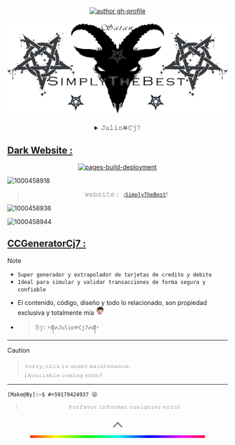 <!--/*𝚂𝚒𝚖𝚙𝚕𝚢𝚃𝚑𝚎𝙱𝚎𝚜𝚝*/*𝚂𝚒𝚖𝚙𝚕𝚢𝚃𝚑𝚎𝙱𝚎𝚜𝚝*/*𝚂𝚒𝚖𝚙𝚕𝚢𝚃𝚑𝚎𝙱𝚎𝚜𝚝*/
  —————————————————————————————————————————————————————
  [¡𝙸𝙼𝙿𝙾𝚁𝚃𝙰𝙽𝚃!] 𝙳𝚎𝚓𝚊 𝚍𝚎 𝚌𝚘𝚙𝚒𝚊𝚛𝚖𝚎 𝚑𝚊𝚜𝚝𝚊 𝚎𝚕 𝚁𝙴𝙰𝙳𝙼𝙴.𝚖𝚍, 𝚜𝚎
  𝚊𝚞𝚝𝚎𝚗𝚝𝚒𝚌𝚘 𝚢 𝚍𝚎𝚓𝚊 𝚍𝚎 𝚙𝚕𝚊𝚐𝚒𝚊𝚛 𝚜𝚌𝚛𝚒𝚙𝚝𝚜 𝚢 𝚎𝚜𝚝𝚒𝚕𝚘𝚜 𝚊𝚓𝚎𝚗𝚘𝚜.
  —————————————————————————————————————————————————————
/*𝚂𝚒𝚖𝚙𝚕𝚢𝚃𝚑𝚎𝙱𝚎𝚜𝚝*/*𝚂𝚒𝚖𝚙𝚕𝚢𝚃𝚑𝚎𝙱𝚎𝚜𝚝*/*𝚂𝚒𝚖𝚙𝚕𝚢𝚃𝚑𝚎𝙱𝚎𝚜𝚝*/-->

<div align="center" id="inicio">
  <a href="#---">
    <img alt="author gh-profile" src="https://img.shields.io/badge/Author-⸸ 𝙹𝚞𝚕𝚒𝚘𖤐𝙲𝚓7 ⸸-svg?label=Author%20:&labelColor=222&style=flat&color=000&logo=github" />
  </a>
</div>

<br>

<div align="center">
  <a href="#---">
    <picture>
      <source media="(prefers-color-scheme: dark)" srcset="https://github.com/Juliocj7/Juliocj7/blob/main/assets/image/banner-dark.gif">
      <img alt="banner gh-profile" src="https://github.com/Juliocj7/Juliocj7/blob/main/assets/image/banner-light.gif" />
    </picture>
  </a>
</div>

<br>

<div align="center">
  <details>
    <summary>  𝙹𝚞𝚕𝚒𝚘𖤐𝙲𝚓𝟽 </summary>
    <a href="#---">
      <img src="https://github.com/Juliocj7/Juliocj7/blob/main/assets/image/rainbowbar2.gif" />
    </a>
    <br><br>
    <p align="left"><strong><samp>「</samp></strong></p>
    <samp>
      𝙿𝚞𝚎𝚍𝚎𝚜 𝚖𝚒𝚛𝚊𝚛 𝚙𝚎𝚛𝚘 𝚗𝚘 <br>𝚌𝚘𝚙𝚒𝚊𝚛
      𝚒𝚗𝚖𝚞𝚗𝚍𝚘 𝚊𝚗𝚒𝚖𝚊𝚕 𝚡𝙳
    </samp>
    <br>
    <p align="right"><strong><samp>」</samp></strong></p>
  </details>
</div>

## [Dark Website :](#---)

<div align="center">
  
[![pages-build-deployment](https://github.com/JulioCj7/Juliocj7.github.io/actions/workflows/pages/pages-build-deployment/badge.svg)](https://github.com/JulioCj7/Juliocj7.github.io/actions)

</div>

![1000458918](https://github.com/user-attachments/assets/4786770d-d1af-4ea0-9829-230fc12b243c)

<div align="center">

  > 𝚠𝚎𝚋𝚜𝚒𝚝𝚎 : &nbsp; ¡[`𝚂𝚒𝚖𝚙𝚕𝚢𝚃𝚑𝚎𝙱𝚎𝚜𝚝`](https://Juliocj7.github.io)!

</div>

![1000458936](https://github.com/user-attachments/assets/f7592e58-9a54-43ee-b65e-e2427dea2cfa)

![1000458944](https://github.com/user-attachments/assets/4b5f0ab6-0631-49e9-a19c-cab8f2e35465)

## [CCGeneratorCj7 :](#---)
> [!NOTE]
> 
> * `𝚂𝚞𝚙𝚎𝚛 𝚐𝚎𝚗𝚎𝚛𝚊𝚍𝚘𝚛 𝚢 𝚎𝚡𝚝𝚛𝚊𝚙𝚘𝚕𝚊𝚍𝚘𝚛 𝚍𝚎 𝚝𝚊𝚛𝚓𝚎𝚝𝚊𝚜 𝚍𝚎 𝚌𝚛𝚎𝚍𝚒𝚝𝚘 𝚢 𝚍𝚎𝚋𝚒𝚝𝚘`
> * `𝙸𝚍𝚎𝚊𝚕 𝚙𝚊𝚛𝚊 𝚜𝚒𝚖𝚞𝚕𝚊𝚛 𝚢 𝚟𝚊𝚕𝚒𝚍𝚊𝚛 𝚝𝚛𝚊𝚗𝚜𝚊𝚌𝚌𝚒𝚘𝚗𝚎𝚜 𝚍𝚎 𝚏𝚘𝚛𝚖𝚊 𝚜𝚎𝚐𝚞𝚛𝚊 𝚢 𝚌𝚘𝚗𝚏𝚒𝚊𝚋𝚕𝚎`

* El contenido, código, diseño y todo lo relacionado, son propiedad exclusiva y totalmente mía <img alt="i-boycute" src="https://github.com/Juliocj7/Juliocj7/blob/main/assets/image/i-boycute.png" width="20" height="20" />
- > 𝙱𝚢: ` ⍣᭕ᬁ᭖𝙹𝚞𝚕𝚒𝚘𖤐𝙲𝚓7᭖᭕ᬁ⍣ `

---

> [!CAUTION]
> > <sub>𝚂𝚘𝚛𝚛𝚢, 𝚝𝚑𝚒𝚜 𝚒𝚜 𝚞𝚗𝚍𝚎𝚛 𝚖𝚊𝚒𝚗𝚝𝚎𝚗𝚊𝚗𝚌𝚎.</sub><br>
> > <sub>¡ 𝙰𝚟𝚊𝚒𝚕𝚊𝚋𝚕𝚎 𝚌𝚘𝚖𝚒𝚗𝚐 𝚜𝙾𝙾𝚗 !</sub>

---

```ShellSession
[𝙼𝚊𝚔𝚎@𝙱𝚢]:~$ #+𝟻𝟿𝟷𝟽𝟿𝟺𝟸𝟺𝟿𝟹𝟽 😜
```

<div align="center">
  <sub>
    
  > 𝙿𝚘𝚛𝚏𝚊𝚟𝚘𝚛 𝚒𝚗𝚏𝚘𝚛𝚖𝚊𝚛 𝚌𝚞𝚊𝚕𝚚𝚞𝚒𝚎𝚛 𝚎𝚛𝚛𝚘𝚛

  </sub>
</div>

<div align="center">
  <a href="#repo-content-pjax-container">
    <img alt="i-scrollup" src="https://raw.githubusercontent.com/Juliocj7/Juliocj7/main/assets/image/i-scrollup.gif" width="35" height="35" />
  </a>
</div>

<div align="center">
  <a href="#---">
    <img src="https://github.com/Juliocj7/Juliocj7/blob/main/assets/image/rainbowbar2.gif" />
  </a>
</div>

<!-- 𝙲𝚘𝚙𝚢𝚛𝚒𝚐𝚑𝚝 © 𝟸𝟶𝟸𝟻 𝚊𝚕𝚕 𝚛𝚒𝚐𝚑𝚝𝚜 𝚛𝚎𝚜𝚎𝚛𝚟𝚎𝚍 🖕🏻 -->
